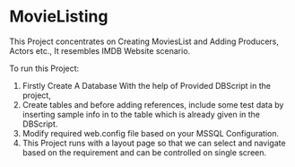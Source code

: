 # MovieListing
This Project concentrates on Creating MoviesList and Adding Producers, Actors etc., It resembles IMDB Website scenario.

To run this Project:
1. Firstly Create A Database With the help of Provided DBScript in the project, 
2. Create tables and before adding references, include some test data by inserting sample info in to the table which is already given in the DBScript.
3. Modify required web.config file based on your MSSQL Configuration.
4. This Project runs with a layout page so that we can select and navigate based on the requirement and can be controlled on single screen.
